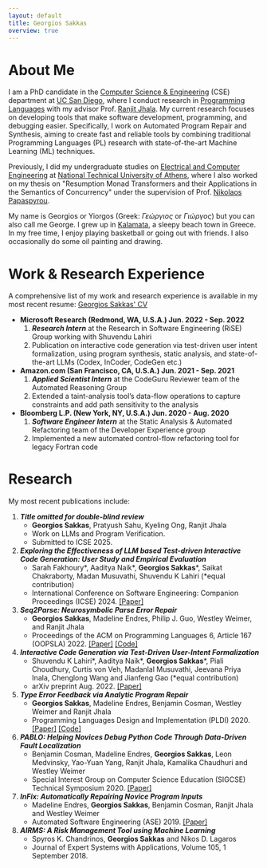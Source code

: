 ```yaml
---
layout: default
title: Georgios Sakkas
overview: true
---
```


# About Me

I am a PhD candidate in the [Computer Science & Engineering](https://cse.ucsd.edu/) (CSE) department at [UC San Diego](https://ucsd.edu/), where I conduct research in [Programming Languages](https://cseweb.ucsd.edu/groups/progsys/) with my advisor Prof. [Ranjit Jhala](http://ranjitjhala.github.io/). My current research focuses on developing tools that make software development, programming, and debugging easier. Specifically, I work on Automated Program Repair and Synthesis, aiming to create fast and reliable tools by combining traditional Programming Languages (PL) research with state-of-the-art Machine Learning (ML) techniques.

Previously, I did my undergraduate studies on [Electrical and Computer Engineering](https://www.ece.ntua.gr/en) at [National Technical University of Athens](https://www.ntua.gr/en/), where I also worked on my thesis on "Resumption Monad Transformers and their Applications in the Semantics of Concurrency" under the supervision of Prof. [Nikolaos Papaspyrou](http://www.softlab.ntua.gr/~nickie/).

My name is Georgios or Yiorgos (Greek: *Γεώργιος* or *Γιώργος*) but you can also call me George. I grew up in [Kalamata](https://en.wikipedia.org/wiki/Kalamata), a sleepy beach town in Greece. In my free time, I enjoy playing basketball or going out with friends. I also occasionally do some oil painting and drawing.

# Work & Research Experience
A comprehensive list of my work and research experience is available in my most recent resume: [Georgios Sakkas' CV](assets/Georgios_Sakkas_CV.pdf)

- __Microsoft Research (Redmond, WA, U.S.A.) Jun. 2022 - Sep. 2022__
    1. *__Research Intern__* at the Research in Software Engineering (RiSE) Group working with Shuvendu Lahiri
    1. Publication on interactive code generation via test-driven user intent formalization, using program synthesis, static analysis, and state-of-the-art LLMs (Codex, InCoder, CodeGen etc.)
- __Amazon.com (San Francisco, CA, U.S.A.) Jun. 2021 - Sep. 2021__
    1. *__Applied Scientist Intern__* at the CodeGuru Reviewer team of the Automated Reasoning Group
    1. Extended a taint-analysis tool’s data-flow operations to capture constraints and add path sensitivity to the analysis
- __Bloomberg L.P. (New York, NY, U.S.A.) Jun. 2020 - Aug. 2020__
    1. *__Software Engineer Intern__* at the Static Analysis & Automated Refactoring team of the Developer Experience group
    1. Implemented a new automated control-flow refactoring tool for legacy Fortran code


# Research
My most recent publications include:

1. *__Title omitted for double-blind review__*
    - **Georgios Sakkas**, Pratyush Sahu, Kyeling Ong, Ranjit Jhala
    - Work on LLMs and Program Verification.
    - Submitted to ICSE 2025.
2. *__Exploring the Effectiveness of LLM based Test-driven Interactive Code Generation: User Study and Empirical Evaluation__*
    - Sarah Fakhoury*, Aaditya Naik*, **Georgios Sakkas***, Saikat Chakraborty, Madan Musuvathi, Shuvendu K Lahiri (*equal contribution)
    - International Conference on Software Engineering: Companion Proceedings (ICSE) 2024. [[Paper]](assets/ticoder_icse_2024.pdf)
3. *__Seq2Parse: Neurosymbolic Parse Error Repair__*
    - **Georgios Sakkas**, Madeline Endres, Philip J. Guo, Westley Weimer, and Ranjit Jhala
    - Proceedings of the ACM on Programming Languages 6, Article 167 (OOPSLA) 2022. [[Paper]](assets/seq2parse_ooplsa_2022.pdf) [[Code]](https://github.com/gsakkas/seq2parse)
4. *__Interactive Code Generation via Test-Driven User-Intent Formalization__*
    - Shuvendu K Lahiri*, Aaditya Naik*, **Georgios Sakkas***, Piali Choudhury, Curtis von Veh, Madanlal Musuvathi, Jeevana Priya Inala, Chenglong Wang and Jianfeng Gao (*equal contribution)
    - arXiv preprint Aug. 2022. [[Paper]](https://arxiv.org/pdf/2208.05950.pdf)
5. *__Type Error Feedback via Analytic Program Repair__*
    - **Georgios Sakkas**, Madeline Endres, Benjamin Cosman, Westley Weimer and Ranjit Jhala
    - Programming Languages Design and Implementation (PLDI) 2020. [[Paper]](assets/rite_pldi_2020.pdf) [[Code]](https://github.com/gsakkas/rite)
6. *__PABLO: Helping Novices Debug Python Code Through Data-Driven Fault Localization__*
    - Benjamin Cosman, Madeline Endres, **Georgios Sakkas**, Leon Medvinsky, Yao-Yuan Yang, Ranjit Jhala, Kamalika Chaudhuri and Westley Weimer
    - Special Interest Group on Computer Science Education (SIGCSE) Technical Symposium 2020. [[Paper]](http://yyyang.me/docs/paper/BC20pablo.pdf)
7. *__InFix: Automatically Repairing Novice Program Inputs__*
    - Madeline Endres, **Georgios Sakkas**, Benjamin Cosman, Ranjit Jhala and Westley Weimer
    - Automated Software Engineering (ASE) 2019. [[Paper]](https://web.eecs.umich.edu/~weimerw/p/weimer-ase2019-infix.pdf)
8. *__AIRMS: A Risk Management Tool using Machine Learning__*
    - Spyros K. Chandrinos, **Georgios Sakkas** and Nikos D. Lagaros
    - Journal of Expert Systems with Applications, Volume 105, 1 September 2018.